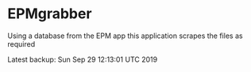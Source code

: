 # EPMgrabber
Using a database from the EPM app this application scrapes the files as required


Latest backup: Sun Sep 29 12:13:01 UTC 2019
